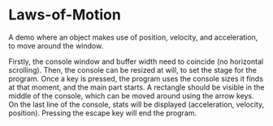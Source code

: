 # Laws-of-Motion
A demo where an object makes use of position, velocity, and acceleration, to move around the window.

Firstly, the console window and buffer width need to coincide (no horizontal scrolling).
Then, the console can be resized at will, to set the stage for the program.
Once a key is pressed, the program uses the console sizes it finds at that moment, and the main part starts.
A rectangle should be visible in the middle of the console, which can be moved around using the arrow keys.
On the last line of the console, stats will be displayed (acceleration, velocity, position).
Pressing the escape key will end the program.
